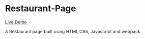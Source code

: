 # Restaurant-Page

[Live Demo](https://krybouit.github.io/Restaurant-Page/)

A Restaurant page built using HTMl, CSS, Javascript and webpack
